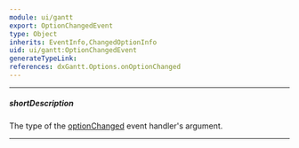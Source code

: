 ```yaml
---
module: ui/gantt
export: OptionChangedEvent
type: Object
inherits: EventInfo,ChangedOptionInfo
uid: ui/gantt:OptionChangedEvent
generateTypeLink: 
references: dxGantt.Options.onOptionChanged
---
```

---
##### shortDescription
The type of the [optionChanged]({basewidgetpath}/Events/#optionChanged) event handler's argument.

---
<!-- Description goes here -->